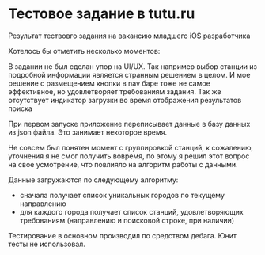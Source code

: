 Тестовое задание в tutu.ru
====================
Результат тествовго задания на вакансию младшего iOS разработчика

Хотелось бы отметить несколько моментов:

В задании не был сделан упор на UI/UX. Так например выбор станции из подробной информации является странным решением в целом. И мое решение с размещением кнопки в nav баре тоже не самое эффективное, но удовлетворяет требованиям задания. Так же отсутствует индикатор загрузки во время отображения результатов поиска

При первом запуске приложение переписывает данные в базу данных из json файла. Это занимает некоторое время.

Не совсем был понятен момент с группировкой станций, к сожалению, уточнения я не смог получить вовремя, по этому я решил этот вопрос на свое усмотрение, что повлияло на алгоритм работы с данными.

Данные загружаются по следующему алгоритму:
- сначала получает список уникальных городов по текущему направлению
- для каждого города получает список станций, удовлетворяющих требованиям (направлению и поисковой строке, при наличии) 

Тестирование в основном производил по средством дебага. Юнит тесты не использовал.